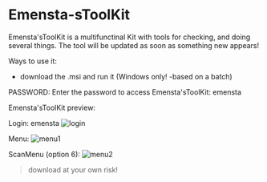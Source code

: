 # Emensta-sToolKit
Emensta'sToolKit is a multifunctinal Kit with tools for checking, and doing several things. The tool will be updated as soon as something new appears!

Ways to use it:
- download the .msi and run it (Windows only! -based on a batch)                            

PASSWORD: 
Enter the password to access Emensta'sToolKit: emensta

Emensta'sToolKit preview:

Login: emensta
![login](https://github.com/EmenstaNougat/Emensta-sToolKit-.bat-.exe-/assets/114187939/20c2e4d8-57c0-4891-ba90-e90b206a2dc9)

Menu:
![menu1](https://github.com/EmenstaNougat/Emensta-sToolKit-.bat-.exe-/assets/114187939/c785608f-9c40-46df-a1c7-e0155e5f4f9c)

ScanMenu (option 6):
![menu2](https://github.com/EmenstaNougat/Emensta-sToolKit-.bat-.exe-/assets/114187939/0c911776-6e0e-481f-ad82-a5563991aa98)

>download at your own risk!
